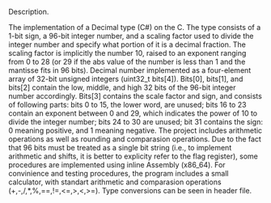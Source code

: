 Description.

The implementation of a Decimal type (C#) on the C. The type consists of a 1-bit sign, a 96-bit integer number,
and a scaling factor used to divide the integer number and specify what portion of it is a decimal fraction.
The scaling factor is implicitly the number 10, raised to an exponent ranging from 0 to 28 (or 29 if the abs value of the number is less
than 1 and the mantisse fits in 96 bits).
Decimal number implemented as a four-element array of 32-bit unsigned integers (uint32_t bits[4]).
Bits[0], bits[1], and bits[2] contain the low, middle, and high 32 bits of the 96-bit integer number accordingly.
Bits[3] contains the scale factor and sign, and consists of following parts:
bits 0 to 15, the lower word, are unused;
bits 16 to 23 contain an exponent between 0 and 29, which indicates the power of 10 to divide the integer number;
bits 24 to 30 are unused;
bit 31 contains the sign: 0 meaning positive, and 1 meaning negative.
The project includes arithmetic operations as well as rounding and comparasion operations. Due to the fact that 96 bits must be
treated as a single bit string (i.e., to implement arithmetic and shifts, it is better to explicity refer to the flag register),
some procedures are implemented using inline Assembly (x86_64). For convinience and testing procedures, the program includes a small
calculator, with standart arithmetic and comparasion operations (+,-,/,*,%,==,!=,<=,>,<,>=). Type conversions can be seen in header file. 
